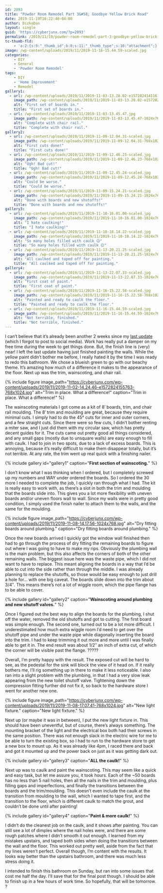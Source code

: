 ```yaml
---
id: 2093
title: "Powder Room Remodel Part 3&#58; Goodbye Yellow Brick Road"
date: 2019-11-19T16:22:40-04:00
author: DizkoDan
layout: single
guid: 'https://cyberjunx.com/?p=2093'
permalink: /2019/11/19/powder-room-remodel-part-3-goodbye-yellow-brick-road/
tc-thumb-fld:
    - 'a:2:{s:9:"_thumb_id";b:0;s:11:"_thumb_type";s:10:"attachment";}'
image: /wp-content/uploads/2019/11/2019-11-16-15.44.59-scaled.jpg
categories:
    - DIY
    - General
    - 'Powder Room Remodel'
tags:
    - DIY
    - 'Home Improvement'
    - Remodel
gallery1:
  - url: /wp-content/uploads/2019/11/2019-11-03-13.28.02-e1572824141161.jpg
    image_path: /wp-content/uploads/2019/11/2019-11-03-13.28.02-e1572824141161-768x1024.jpg
    alt: "First set of boards in."
    title: "First set of boards in."
  - url: /wp-content/uploads/2019/11/2019-11-03-13.45.47.jpg
    image_path: /wp-content/uploads/2019/11/2019-11-03-13.45.47-1024x768.jpg
    alt: "Complete with chair rail."
    title: "Complete with chair rail."
gallery2:
  - url: /wp-content/uploads/2019/11/2019-11-09-12.04.31-scaled.jpg
    image_path: /wp-content/uploads/2019/11/2019-11-09-12.04.31-768x1024.jpg
    alt: "First cuts done!"
    title: "First cuts done!"
  - url: /wp-content/uploads/2019/11/2019-11-09-12.46.23-scaled.jpg
    image_path: /wp-content/uploads/2019/11/2019-11-09-12.46.23-768x1024.jpg
    alt: "Ugh! Bad cut!"
    title: "Ugh! Bad cut!"
  - url: /wp-content/uploads/2019/11/2019-11-09-12.45.24-scaled.jpg
    image_path: /wp-content/uploads/2019/11/2019-11-09-12.45.24-768x1024.jpg
    alt: "Could be worse."
    title: "Could be worse."
  - url: /wp-content/uploads/2019/11/2019-11-09-15.24.21-scaled.jpg
    image_path: /wp-content/uploads/2019/11/2019-11-09-15.24.21-1024x768.jpg
    alt: "Done with boards and new shutoffs!"
    title: "Done with boards and new shutoffs!"
gallery3:
  - url: /wp-content/uploads/2019/11/2019-11-10-16.01.00-scaled.jpg
    image_path: /wp-content/uploads/2019/11/2019-11-10-16.01.00-1024x768.jpg
    alt: "I hate caulking!"
    title: "I hate caulking!"
  - url: /wp-content/uploads/2019/11/2019-11-10-18.14.22-scaled.jpg
    image_path: /wp-content/uploads/2019/11/2019-11-10-18.14.22-1024x768.jpg
    alt: "So many holes filled with caulk 😉"
    title: "So many holes filled with caulk 😉"
  - url: /wp-content/uploads/2019/11/2019-11-13-20.21.25-scaled.jpg
    image_path: /wp-content/uploads/2019/11/2019-11-13-20.21.25-1024x768.jpg
    alt: "All caulked and taped off for painting."
    title: "All caulked and taped off for painting."
gallery4:
  - url: /wp-content/uploads/2019/11/2019-11-13-22.07.33-scaled.jpg
    image_path: /wp-content/uploads/2019/11/2019-11-13-22.07.33-1024x768.jpg
    alt: "First coat of paint."
    title: "First coat of paint."
  - url: /wp-content/uploads/2019/11/2019-11-16-15.22.58-scaled.jpg
    image_path: /wp-content/uploads/2019/11/2019-11-16-15.22.58-768x1024.jpg
    alt: "Painted and ready to caulk the floor."
    title: "Painted and ready to caulk the floor."
  - url: /wp-content/uploads/2019/11/2019-11-16-15.44.59-scaled.jpg
    image_path: /wp-content/uploads/2019/11/2019-11-16-15.44.59-1024x768.jpg
    alt: "Not terrible, finished."
    title: "Not terrible, finished."
---
```


I can’t believe that it’s already been another 2 weeks since my [last update](https://cyberjunx.com/2019/11/03/powder-room-remodel-part-2-tiling-and-paint/) (which I forgot to post to social media). Work has really put a damper on my free time during the week to get things done. But, the finish line is (very) near! I left the last update having just finished painting the walls. While the yellow paint didn’t bother me before, I really hated it by the time I was ready to redo this bathroom. We chose a blueish green to go with our beachy theme. It’s amazing how much of a difference it makes to the appearance of the floor. Next up was the trim, wainscoting, and chair rail.

{% include figure image_path="https://cyberjunx.com/wp-content/uploads/2019/11/2019-11-02-14.24.46-e1572824155763-768x1024.jpg" alt="Trim in place. What a difference!" caption="Trim in place. What a difference!" %}

<!--more-->

The wainscoting materials I got come as a kit of 8′ boards, trim, and chair rail moulding. The 8′ trim and moulding are great, because they require minimal cuts. I simply had to do the 45° cuts for inner and outer corners, and a few straight cuts. Since there were so few cuts, I didn’t bother renting a miter saw, and I just did them with my circular saw, which has pretty decent guides for it. The cuts came out pretty good all things considered, and any small gaps (mostly due to unsquare walls) are easy enough to fill with caulk. I had to join in two spots, due to a lack of excess boards. This is annoying, because it’s really difficult to make them disappear totally, but it’s not terrible. At any rate, the trim went up real quick with a finishing nailer.

{% include gallery id="gallery1" caption="**First section of wainscoting.**" %}

I don’t know what I was thinking when I ordered, but I completely screwed up my numbers and WAY under ordered the boards. So I ordered the 30 more I needed to complete the job, I quickly ran through what I had. The kit is really easy to work with, as there’s a slot in both the trim and moulding that the boards slide into. This gives you a lot more flexibility with uneven boards and/or uneven floors wall to wall. Since my walls were in pretty good condition, I simply used the finish nailer to attach them to the walls, and the same for the moulding.

{% include figure image_path="https://cyberjunx.com/wp-content/uploads/2019/11/2019-11-08-14.17.56-1024x768.jpg" alt="Dry fitting boards around plumbing." caption="Dry fitting boards around plumbing." %}

Once the new boards arrived I quickly got the window wall finished then had to go through the process of dry fitting the remaining boards to figure out where I was going to have to make my rips. Obviously the plumbing wall is the main problem, but this also affects the corners of both of the other remaining walls. The biggest issue here was the waste pipe, which I did not want to have to replace. This meant aligning the boards in a way that I’d be able to cut into the side rather than through the middle. I was already planning to replace the shutoffs, so those would be easy enough to just drill a hole for… with one big caveat. The boards slide down into the trim about 3/4″. This means there’s not a lot of wiggle room, which the pipe flange has to be able to cover.

{% include gallery id="gallery2" caption="**Wainscoting around plumbing and new shutoff valves.**" %}

Once I figured out the best way to align the boards for the plumbing, I shut off the water, removed the old shutoffs and got to cutting. The first board was simple enough. The second one, turned out to be a lot more difficult. I underestimated how much extra wiggle room I’d need to get over the shutoff pipe and under the waste pipe while diagonally inserting the board into the trim. I had to keep trimming it out more and more until I was finally able to get it in. The end result was about 1/2″ an inch of extra cut, of which the corner will be visible past the flange. ?????

Overall, I’m pretty happy with the result. The exposed cut will be hard to see, as the pedestal for the sink will block the view of it head on. If it really bothers me, I’ll rig something up in there to make it less noticeable. I also ran into a slight problem with the plumbing, in that I had a very slow leak appearing from the new toilet shutoff valve. Tightening down the compression fitting further did not fix it, so back to the hardware store I went for another new one.

{% include figure image_path="https://cyberjunx.com/wp-content/uploads/2019/11/2019-11-08-17.07.41-768x1024.jpg" alt="New light fixture." caption="New light fixture." %}

Next up (or maybe it was in between), I put the new light fixture in. This should have been uneventful, but of course, there’s always something. The mounting bracket of the light and the electrical box both had their screws in the same position. There was not enough slack in the electric wire for me to be able to turn the existing box, so I had to run to the hardware store to get a new box to mount up. As it was already like 4pm, I raced there and back and got it mounted up and the power back on just as it was getting dark out.

{% include gallery id="gallery3" caption="**ALL the caulk!**" %}

Next up was to caulk and paint the wainscoting. This may seem like a quick and easy task, but let me assure you, it took hours. Each of the ~50 boards has no less than 5 nail holes, then all the nails in the trim and moulding, plus filling gaps and imperfections, and finally the transitions between the boards and the trim/moulding. This doesn’t even include the caulk at the transition from moulding to the wall, which I wanted to tape first, and the transition to the floor, which is different caulk to match the grout, and couldn’t be done until after painting!

{% include gallery id="gallery4" caption="**Paint &amp; more caulk!**" %}

I didn’t do the cleanest job on the caulk, and it shows after painting. You can still see a lot of dimples where the nail holes were, and there are some rough patches where I didn’t smooth it out enough. I learned from my mistakes upstairs, and taped both sides when doing the transitions between the wall and the floor. This worked out pretty well, aside from the fact that my lines weren’t perfect. Overall though, I’m content with the results. It looks way better than the upstairs bathroom, and there was much less stress doing it.

I intended to finish this bathroom on Sunday, but ran into some issues that cost me half the day. I’ll save that for the final post though. I should be able to finish up in a few hours of work time. So hopefully, that will be tomorrow. ?
